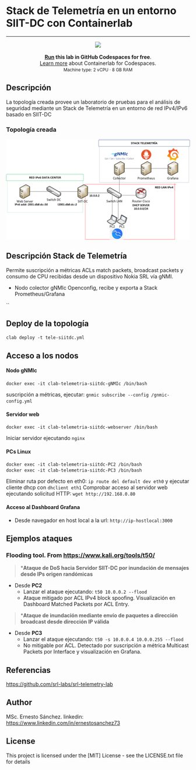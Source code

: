 # Stack de Telemetría en un entorno SIIT-DC con Containerlab
---
<div align=center markdown>
<a href="https://codespaces.new/ernestosv73/nokia24?quickstart=1">
<img src="https://gitlab.com/rdodin/pics/-/wikis/uploads/d78a6f9f6869b3ac3c286928dd52fa08/run_in_codespaces-v1.svg?sanitize=true" style="width:50%"/></a>

**[Run](https://codespaces.new/eesanchezv73/telemetria-siit-dc?quickstart=1) this lab in GitHub Codespaces for free**.  
[Learn more](https://containerlab.dev/manual/codespaces) about Containerlab for Codespaces.  
<small>Machine type: 2 vCPU · 8 GB RAM</small>
</div>
  
## Descripción
La topología creada provee un laboratorio de pruebas para el análisis de seguridad mediante un Stack de Telemetría en un entorno de red IPv4/IPv6 basado en SIIT-DC 
### Topología creada
![Alt text](images/red.png)

## Descripción Stack de Telemetría
Permite suscripción a métricas ACLs match packets, broadcast packets y consumo de CPU recibidas desde un dispositivo Nokia SRL vía gNMI. 
* Nodo colector gNMIc Openconfig, recibe y exporta a Stack Prometheus/Grafana  

``
## Deploy de la topología
```console
clab deploy -t tele-siitdc.yml
```
## Acceso a los nodos
#### Nodo gNMIc
```console
docker exec -it clab-telemetria-siitdc-gNMIc /bin/bash
```
suscripción a métricas, ejecutar: `gnmic subscribe --config /gnmic-config.yml`
#### Servidor web
```console
docker exec -it clab-telemetria-siitdc-webserver /bin/bash
```
Iniciar servidor ejecutando `nginx`
#### PCs Linux
```console
docker exec -it clab-telemetria-siitdc-PC2 /bin/bash
docker exec -it clab-telemetria-siitdc-PC3 /bin/bash
```
Eliminar ruta por defecto en eth0: `ip route del default dev eth0` y ejecutar cliente dhcp con `dhclient eth1`
Comprobar acceso al servidor web ejecutando solicitud HTTP: `wget http://192.168.0.80`
#### Acceso al Dashboard Grafana
* Desde navegador en host local a la url: `http://ip-hostlocal:3000`
## Ejemplos ataques
### Flooding tool. From https://www.kali.org/tools/t50/
>***Ataque de DoS hacia Servidor SIIT-DC por inundación de mensajes desde IPs origen randómicas** 
* Desde **PC2**
  *  Lanzar el ataque ejecutando: `t50 10.0.0.2 --flood`
  *  Ataque mitigado por ACL IPv4 block spoofing. Visualización en Dashboard Matched Packets por ACL Entry.
>***Ataque de inundación mediante envío de paquetes a dirección broadcast desde dirección IP válida** 
* Desde **PC3**
  *  Lanzar el ataque ejecutando: `t50 -s 10.0.0.4 10.0.0.255 --flood`
  *  No mitigable por ACL. Detectado por suscripción a métrica Multicast Packets por Interface y visualización en Grafana.

## Referencias
https://github.com/srl-labs/srl-telemetry-lab

## Author
MSc. Ernesto Sánchez. 
linkedin: https://www.linkedin.com/in/ernestosanchez73

## License
This project is licensed under the [MIT] License - see the LICENSE.txt file for details


